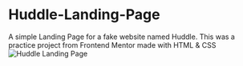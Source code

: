 # Huddle-Landing-Page
A simple Landing Page for a fake website named Huddle. This was a practice project from Frontend Mentor made with HTML &amp; CSS
![Huddle Landing Page](https://github.com/katrinadefeo/Huddle-Landing-Page/assets/98457140/71f9e3b4-b7c1-4669-9dc8-2cff69bb70dc)

